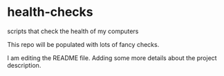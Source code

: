 # health-checks
scripts that check the health of my computers

This repo will be populated with lots of fancy checks. 

I am editing the README file. Adding some more details about the project description.

